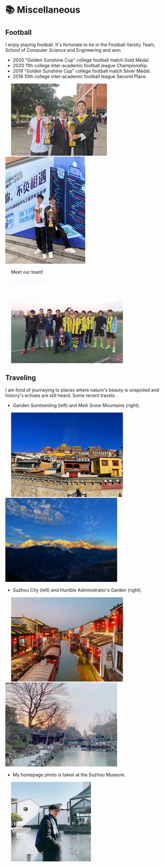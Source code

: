 # 📚 Miscellaneous
## Football
I enjoy playing football. It's fortunate to be in the Football Varsity Team, School of Computer Science and Engineering and won
- 2020 "Golden Sunshine Cup" college football match Gold Medal.
- 2020 11th college inter-academic football league Championship.
- 2019 "Golden Sunshine Cup" college football match Silver Medal.
- 2019 10th college inter-academic football league Second Place.

&emsp; <img src="images/football2.jpg" width="300"/>&emsp; <img src="images/football3.jpg" width="250"/><br/>

&emsp; Meet our team!

&emsp; <img src="images/football1.jpg" width="350"/>


## Traveling
I am fond of journeying to places where nature's beauty is unspoiled and history's echoes are still heard.
Some recent travels.
- Ganden Sumtsenling (left) and Meili Snow Mountains (right).

&emsp; <img src="images/yunnan.jpg" width="350"/>&emsp; <img src="images/meili.jpg" width="350"/><br/>

- Suzhou City (left) and Humble Administrator's Garden (right).

&emsp; <img src="images/suzhou1.jpg" width="350"/>&emsp; <img src="images/suzhou2.jpg" width="350"/><br/>

- My homepage photo is taken at the Suzhou Museum. 

&emsp; <img src="images/yijiang_pic.jpg" width="250"/>